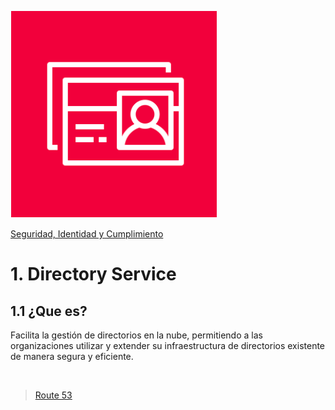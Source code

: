 ![Amazon Directory Service](../../00_assets/Seguridad,%20identidad%20y%20cumplimiento/directoryService-logo.png)

[Seguridad, Identidad y Cumplimiento](../../5-Seguridad_Identidad_y_Cumplimiento/)

# 1. Directory Service

## 1.1 ¿Que es?

Facilita la gestión de directorios en la nube, permitiendo a las organizaciones utilizar y extender su infraestructura de directorios existente de manera segura y eficiente.

<br/>

> [Route 53](./IAM.md)

<br/>